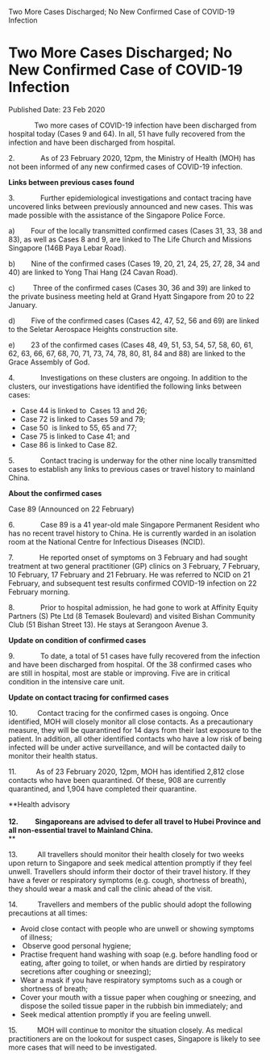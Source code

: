 Two More Cases Discharged; No New Confirmed Case of COVID-19 Infection

Two More Cases Discharged; No New Confirmed Case of COVID-19 Infection
======================================================================

Published Date: 23 Feb 2020

             Two more cases of COVID-19 infection have been discharged
from hospital today (Cases 9 and 64). In all, 51 have fully recovered
from the infection and have been discharged from hospital.

2.             As of 23 February 2020, 12pm, the Ministry of Health
(MOH) has not been informed of any new confirmed cases of COVID-19
infection.

**Links between previous cases found**

3.             Further epidemiological investigations and contact
tracing have uncovered links between previously announced and new cases.
This was made possible with the assistance of the Singapore Police
Force.

a)        Four of the locally transmitted confirmed cases (Cases 31, 33,
38 and 83), as well as Cases 8 and 9, are linked to The Life Church and
Missions Singapore (146B Paya Lebar Road).

b)        Nine of the confirmed cases (Cases 19, 20, 21, 24, 25, 27, 28,
34 and 40) are linked to Yong Thai Hang (24 Cavan Road).

c)         Three of the confirmed cases (Cases 30, 36 and 39) are linked
to the private business meeting held at Grand Hyatt Singapore from 20 to
22 January.

d)        Five of the confirmed cases (Cases 42, 47, 52, 56 and 69) are
linked to the Seletar Aerospace Heights construction site.

e)        23 of the confirmed cases (Cases 48, 49, 51, 53, 54, 57, 58,
60, 61, 62, 63, 66, 67, 68, 70, 71, 73, 74, 78, 80, 81, 84 and 88) are
linked to the Grace Assembly of God.

4.             Investigations on these clusters are ongoing. In addition
to the clusters, our investigations have identified the following links
between cases:

-   Case 44 is linked to  Cases 13 and 26;
-   Case 72 is linked to Cases 59 and 79;
-   Case 50  is linked to 55, 65 and 77;
-   Case 75 is linked to Case 41; and
-   Case 86 is linked to Case 82.

5.             Contact tracing is underway for the other nine locally
transmitted cases to establish any links to previous cases or travel
history to mainland China.

**About the confirmed cases**

Case 89 (Announced on 22 February)

6.             Case 89 is a 41 year-old male Singapore Permanent
Resident who has no recent travel history to China. He is currently
warded in an isolation room at the National Centre for Infectious
Diseases (NCID).

7.             He reported onset of symptoms on 3 February and had
sought treatment at two general practitioner (GP) clinics on 3 February,
7 February, 10 February, 17 February and 21 February. He was referred to
NCID on 21 February, and subsequent test results confirmed COVID-19
infection on 22 February morning.

8.             Prior to hospital admission, he had gone to work at
Affinity Equity Partners (S) Pte Ltd (8 Temasek Boulevard) and visited
Bishan Community Club (51 Bishan Street 13). He stays at Serangoon
Avenue 3.

**Update on condition of confirmed cases**

9.             To date, a total of 51 cases have fully recovered from
the infection and have been discharged from hospital. Of the 38
confirmed cases who are still in hospital, most are stable or improving.
Five are in critical condition in the intensive care unit.

**Update on contact tracing for confirmed cases**

10.          Contact tracing for the confirmed cases is ongoing. Once
identified, MOH will closely monitor all close contacts. As a
precautionary measure, they will be quarantined for 14 days from their
last exposure to the patient. In addition, all other identified contacts
who have a low risk of being infected will be under active surveillance,
and will be contacted daily to monitor their health status.

11.          As of 23 February 2020, 12pm, MOH has identified 2,812
close contacts who have been quarantined. Of these, 908 are currently
quarantined, and 1,904 have completed their quarantine.

**Health advisory\
**\
12.          Singaporeans are advised to defer all travel to Hubei
Province and all non-essential travel to Mainland China.**\
**

13.          All travellers should monitor their health closely for two
weeks upon return to Singapore and seek medical attention promptly if
they feel unwell. Travellers should inform their doctor of their travel
history. If they have a fever or respiratory symptoms (e.g. cough,
shortness of breath), they should wear a mask and call the clinic ahead
of the visit.

14.          Travellers and members of the public should adopt the
following precautions at all times:

-   Avoid close contact with people who are unwell or showing symptoms
    of illness;
-    Observe good personal hygiene;
-   Practise frequent hand washing with soap (e.g. before handling food
    or eating, after going to toilet, or when hands are dirtied by
    respiratory secretions after coughing or sneezing);
-   Wear a mask if you have respiratory symptoms such as a cough or
    shortness of breath;
-   Cover your mouth with a tissue paper when coughing or sneezing, and
    dispose the soiled tissue paper in the rubbish bin immediately; and
-   Seek medical attention promptly if you are feeling unwell.

15.          MOH will continue to monitor the situation closely. As
medical practitioners are on the lookout for suspect cases, Singapore is
likely to see more cases that will need to be investigated.
